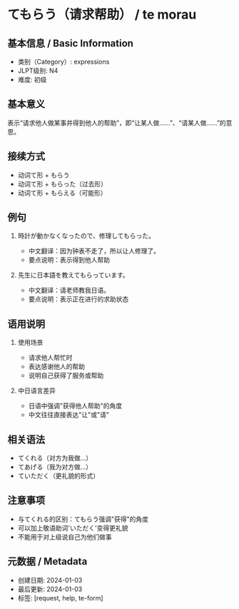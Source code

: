 # てもらう（请求帮助） / te morau

## 基本信息 / Basic Information
- 类别（Category）: expressions
- JLPT级别: N4
- 难度: 初级

## 基本意义
表示“请求他人做某事并得到他人的帮助”，即“让某人做……”、“请某人做……”的意思。

## 接续方式
- 动词て形 + もらう
- 动词て形 + もらった（过去形）
- 动词て形 + もらえる（可能形）

## 例句
1. 時計が動かなくなったので、修理してもらった。
   - 中文翻译：因为钟表不走了，所以让人修理了。
   - 要点说明：表示得到他人帮助

2. 先生に日本語を教えてもらっています。
   - 中文翻译：请老师教我日语。
   - 要点说明：表示正在进行的求助状态

## 语用说明
1. 使用场景
   - 请求他人帮忙时
   - 表达感谢他人的帮助
   - 说明自己获得了服务或帮助

2. 中日语言差异
   - 日语中强调"获得他人帮助"的角度
   - 中文往往直接表达"让"或"请"

## 相关语法
- てくれる（对方为我做…）
- てあげる（我为对方做…）
- ていただく（更礼貌的形式）

## 注意事项
- 与てくれる的区别：てもらう强调"获得"的角度
- 可以加上敬语助词'いただく'变得更礼貌
- 不能用于对上级说自己为他们做事

## 元数据 / Metadata
- 创建日期: 2024-01-03
- 最后更新: 2024-01-03
- 标签: [request, help, te-form]